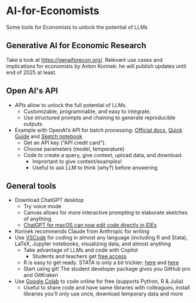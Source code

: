 # AI-for-Economists
Some tools for Economists to unlock the potential of LLMs

## Generative AI for Economic Research
Take a look at https://genaiforecon.org/. Relevant use cases and implications for economists by Anton Korinek: he will publish updates until end of 2025 at least.

## Open AI's API
- APIs allow to unlock the full potential of LLMs.
  - Customizable, programmable, and easy to integrate.
  - Use structured prompts and chaining to generate reproducible outputs.
- Example with OpenAI’s API for batch processing: [Official docs](https://platform.openai.com/docs/guides/batch/batch-api), [Quick Guide](https://www.rootstrap.com/blog/quick-guide-for-sending-multiple-requests-to-gpt-with-the-openai-batch-api) and [Sketch notebook](openai_batch_processing_tutorial.ipynb)
  - Get an API key (“API credit card”).
  - Choose parameters (model, temperature)
  - Code to create a query, give context, upload data, and download.
    - Imprortant to give context/examples!
    - Useful to ask LLM to think (why?) before answering
   
## General tools
- Download ChatGPT desktop
  - Try voice mode
  - Canvas allows for more interactive prompting to elaborate sketches of anything
  - [ChatGPT for macOS can now edit code directly in IDEs](https://xcancel.com/OpenAIDevs/status/1897700857833193955#m)
- Korinek recommends Claude from Anthropic for writing
- Use [VSCode](https://code.visualstudio.com/) for coding in almost any language (including R and Stata), LaTeX, Jupyter notebooks, visualizing data, and almost anything
  - Take advantage of LLMs and code with Copilot
    - Students and teachers get [free access](https://education.github.com/discount_requests/application)
  - R is easy to get ready. STATA is only a bit trickier: [here](https://gdeiana.github.io/economics/stata-vscode/) and [here](https://github.com/wulizyk/Notebook_Stata/wiki/Run-STATA-in-VScode)
  - Start using git! The student developer package gives you GitHub pro and GitKraken
- Use [Google Colab](https://colab.research.google.com/) to code online for free (supports Python, R & Julia)
  - Useful to share code and have same libraries with colleagues, install libraries you'll only use once, download temporary data and more
